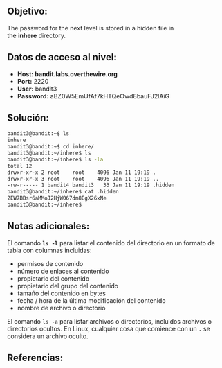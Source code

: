 ## Objetivo:
The password for the next level is stored in a hidden file in the **inhere** directory.

## Datos de acceso al nivel:
- **Host: bandit.labs.overthewire.org** 
-  **Port:** 2220
- **User:** bandit3 
- **Password:** aBZ0W5EmUfAf7kHTQeOwd8bauFJ2lAiG

## Solución:

```bash
bandit3@bandit:~$ ls
inhere
bandit3@bandit:~$ cd inhere/
bandit3@bandit:~/inhere$ ls
bandit3@bandit:~/inhere$ ls -la
total 12
drwxr-xr-x 2 root    root    4096 Jan 11 19:19 .
drwxr-xr-x 3 root    root    4096 Jan 11 19:19 ..
-rw-r----- 1 bandit4 bandit3   33 Jan 11 19:19 .hidden
bandit3@bandit:~/inhere$ cat .hidden
2EW7BBsr6aMMoJ2HjW067dm8EgX26xNe
bandit3@bandit:~/inhere$
```

## Notas adicionales:
El comando **`ls -l`** para listar el contenido del directorio en un formato de tabla con columnas incluidas:
-   permisos de contenido
-   número de enlaces al contenido
-   propietario del contenido
-   propietario del grupo del contenido
-   tamaño del contenido en bytes
-   fecha / hora de la última modificación del contenido
-   nombre de archivo o directorio

El comando `ls -a` para listar archivos o directorios, incluidos archivos o directorios ocultos. En Linux, cualquier cosa que comience con un **`.`** se considera un archivo oculto.

## Referencias: